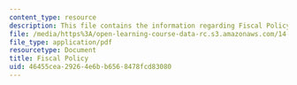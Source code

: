 ```yaml
---
content_type: resource
description: This file contains the information regarding Fiscal Policy.
file: /media/https%3A/open-learning-course-data-rc.s3.amazonaws.com/14-02-principles-of-macroeconomics-spring-2014/46455cea29264e6bb6568478fcd83080_MIT14_02S14_Fiscal_Policy.pdf
file_type: application/pdf
resourcetype: Document
title: Fiscal Policy
uid: 46455cea-2926-4e6b-b656-8478fcd83080
---
```

